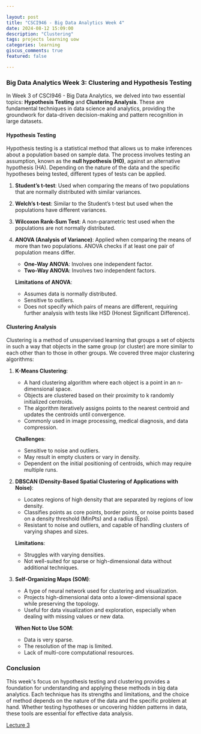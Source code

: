 ```yaml
---

layout: post  
title: "CSCI946 - Big Data Analytics Week 4"  
date: 2024-08-12 15:09:00  
description: "Clustering"  
tags: projects learning uow
categories: learning  
giscus_comments: true  
featured: false  

---
```


### Big Data Analytics Week 3: Clustering and Hypothesis Testing

In Week 3 of CSCI946 - Big Data Analytics, we delved into two essential topics: **Hypothesis Testing** and **Clustering Analysis**. These are fundamental techniques in data science and analytics, providing the groundwork for data-driven decision-making and pattern recognition in large datasets.

#### Hypothesis Testing

Hypothesis testing is a statistical method that allows us to make inferences about a population based on sample data. The process involves testing an assumption, known as the **null hypothesis (H0)**, against an alternative hypothesis (HA). Depending on the nature of the data and the specific hypotheses being tested, different types of tests can be applied.

1. **Student’s t-test**: Used when comparing the means of two populations that are normally distributed with similar variances.
   
2. **Welch’s t-test**: Similar to the Student’s t-test but used when the populations have different variances.
   
3. **Wilcoxon Rank-Sum Test**: A non-parametric test used when the populations are not normally distributed.
   
4. **ANOVA (Analysis of Variance)**: Applied when comparing the means of more than two populations. ANOVA checks if at least one pair of population means differ.

   - **One-Way ANOVA**: Involves one independent factor.
   - **Two-Way ANOVA**: Involves two independent factors.

   **Limitations of ANOVA**:
   - Assumes data is normally distributed.
   - Sensitive to outliers.
   - Does not specify which pairs of means are different, requiring further analysis with tests like HSD (Honest Significant Difference).

#### Clustering Analysis

Clustering is a method of unsupervised learning that groups a set of objects in such a way that objects in the same group (or cluster) are more similar to each other than to those in other groups. We covered three major clustering algorithms:

1. **K-Means Clustering**:
   - A hard clustering algorithm where each object is a point in an n-dimensional space.
   - Objects are clustered based on their proximity to k randomly initialized centroids.
   - The algorithm iteratively assigns points to the nearest centroid and updates the centroids until convergence.
   - Commonly used in image processing, medical diagnosis, and data compression.

   **Challenges**:
   - Sensitive to noise and outliers.
   - May result in empty clusters or vary in density.
   - Dependent on the initial positioning of centroids, which may require multiple runs.

2. **DBSCAN (Density-Based Spatial Clustering of Applications with Noise)**:
   - Locates regions of high density that are separated by regions of low density.
   - Classifies points as core points, border points, or noise points based on a density threshold (MinPts) and a radius (Eps).
   - Resistant to noise and outliers, and capable of handling clusters of varying shapes and sizes.
   
   **Limitations**:
   - Struggles with varying densities.
   - Not well-suited for sparse or high-dimensional data without additional techniques.

3. **Self-Organizing Maps (SOM)**:
   - A type of neural network used for clustering and visualization.
   - Projects high-dimensional data onto a lower-dimensional space while preserving the topology.
   - Useful for data visualization and exploration, especially when dealing with missing values or new data.

   **When Not to Use SOM**:
   - Data is very sparse.
   - The resolution of the map is limited.
   - Lack of multi-core computational resources.

### Conclusion

This week's focus on hypothesis testing and clustering provides a foundation for understanding and applying these methods in big data analytics. Each technique has its strengths and limitations, and the choice of method depends on the nature of the data and the specific problem at hand. Whether testing hypotheses or uncovering hidden patterns in data, these tools are essential for effective data analysis.


[Lecture 3](/assets/pdf/bigdata/w4-Clustering.pdf)